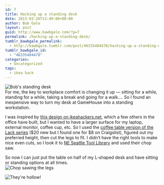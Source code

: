 ```yaml
---
id: 7
title: Hacking up a standing desk
date: 2013-03-26T13:49:00+00:00
author: Bob Gale
layout: post
guid: http://www.bawbgale.com/?p=7
permalink: /hacking-up-a-standing-desk/
tumblr_bawbgale_permalink:
  - http://bawbgale.tumblr.com/post/46335404478/hacking-up-a-standing-desk
tumblr_bawbgale_id:
  - "46335404478"
categories:
  - Uncategorized
tags:
  - ikea hack
---
```

![Bob's standing desk](http://media.tumblr.com/f9ef19a63705ba06e47c95456caf490d/tumblr_inline_mk94da5M911qz4rgp.jpg)  
For me, the key to workplace comfort is changing it up &#8212; sitting for a while, standing for a while, taking a break and going for a walk&#8230;. So I found an inexpensive way to turn my desk at GameHouse into a standing workstation.

I was inspired by [this design on ikeahackers.net](http://www.ikeahackers.net/2012/07/on-off-standing-desk-lack-desk-add-on.html), which a few others in the office have built, but I wanted to have a larger surface for my laptop, external monitor, coffee cup, etc. So I used the [coffee table version of the Lack series](http://www.ikea.com/us/en/catalog/products/10104295/) ($20 new but I found one for $8 on Craigslist), figured out my preferred height, then cut the legs to fit. I didn&#8217;t have the right tools to make nice even cuts, so I took it to [NE Seattle Tool Library](http://neseattletoollibrary.org/) and used their chop saw.

So now I can just put the table on half of my L-shaped desk and have sitting or standing options at all times.  
![Chop sawing the legs](http://media.tumblr.com/8c0c6cbc52869a1de853a048dd7451e2/tumblr_inline_mk94e8KxAe1qz4rgp.jpg) 

![They're hollow!](http://media.tumblr.com/c2fe019d9fe57eddafdf081a4e2b0558/tumblr_inline_mk94fkgIc71qz4rgp.jpg)